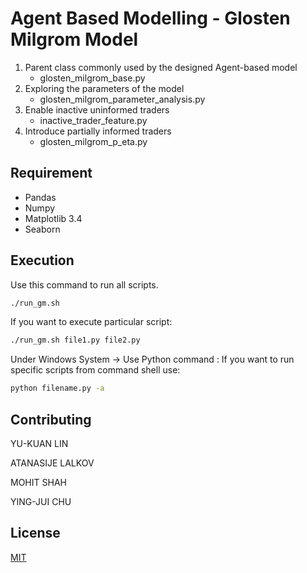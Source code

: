 # Agent Based Modelling - Glosten Milgrom Model

1. Parent class commonly used by the designed Agent-based model
    - glosten_milgrom_base.py
2. Exploring the parameters of the model
    - glosten_milgrom_parameter_analysis.py
3. Enable inactive uninformed traders
    - inactive_trader_feature.py
4. Introduce partially informed traders
    - glosten_milgrom_p_eta.py


## Requirement
- Pandas
- Numpy
- Matplotlib 3.4
- Seaborn

## Execution
Use this command to run all scripts.

```bash
./run_gm.sh
```

If you want to execute particular script:

```bash
./run_gm.sh file1.py file2.py
```

Under Windows System -> Use Python command : 
If you want to run specific scripts from command shell use:

```bash
python filename.py -a
```

## Contributing
YU-KUAN LIN

ATANASIJE LALKOV

MOHIT SHAH

YING-JUI CHU


## License
[MIT](https://choosealicense.com/licenses/mit/)